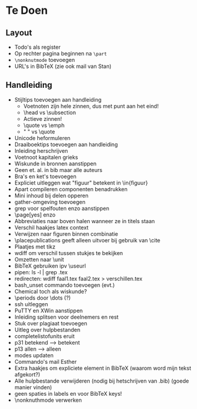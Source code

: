 Te Doen
=======

Layout
------

* Todo's als register
* Op rechter pagina beginnen na `\part`
* `\nonknutmode` toevoegen
* URL's in BibTeX
  (zie ook mail van Stan)

Handleiding
-----------

* Stijltips toevoegen aan handleiding
  - Voetnoten zijn hele zinnen, dus met punt aan het eind!
  - \head vs \subsection
  - Actieve zinnen!
  - \quote vs \emph
  - " " vs \quote
* Unicode heformuleren
* Draaiboektips toevoegen aan handleiding
* Inleiding herschrijven
* Voetnoot kapitalen grieks
* Wiskunde in bronnen aanstippen
* Geen et. al. in bib maar alle auteurs
* Bra's en ket's toevoegen
* Expliciet uitleggen wat "figuur" betekent in \in{figuur}
* Apart compileren componenten benadrukken
* Mini inhoud bij delen opperen
* gather-omgeving toevoegen
* grep voor spelfouten enzo aanstippen
* \page[yes] enzo
* Abbreviaties naar boven halen wanneer ze in titels staan
* Verschil haakjes latex context
* Verwijzen naar figuren binnen combinatie
* \placepublications geeft alleen uitvoer bij gebruik van \cite
* Plaatjes met tikz
* wdiff om verschil tussen stukjes te bekijken
* Omzetten naar \unit
* BibTeX gebruiken ipv \useurl
* pipen: ls -l | grep .tex
* redirecten: wdiff faal1.tex faal2.tex > verschillen.tex
* bash_unset commando toevoegen (evt.)
* Chemical toch als wiskunde?
* \periods door \dots (?)
* ssh uitleggen
* PuTTY en XWin aanstippen
* Inleiding splitsen voor deelnemers en rest
* Stuk over plagiaat toevoegen
* Uitleg over hulpbestanden
* completelistofunits eruit
* p31 betekend --> betekent
* p13 allen --> alleen
* modes updaten
* Commando's mail Esther
* Extra haakjes om expliciete element in BibTeX (waarom word mijn tekst afgekort?)
* Alle hulpbestande verwijderen (nodig bij hetschrijven van .bib) (goede manier vinden)
* geen spaties in labels en voor BibTeX keys!
* \nonknuthmode verwerken
